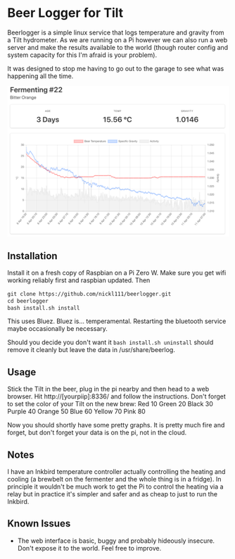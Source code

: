 # Beer Logger for Tilt 

Beerlogger is a simple linux service that logs temperature and gravity from a Tilt hydrometer. As we are running on a Pi however we can also run a web server and make the results available to the world (though router config and system capacity for this I'm afraid is your problem).

It was designed to stop me having to go out to the garage to see what was happening all the time.

![Graph](docs/Screenshot%202020-04-11%20at%2009.04.46.png "Web Interface Graph")

## Installation
Install it on a fresh copy of Raspbian on a Pi Zero W. Make sure you get wifi working reliably first and raspbian updated. Then
```
git clone https://github.com/nickl111/beerlogger.git
cd beerlogger
bash install.sh install
```

This uses Bluez. Bluez is... temperamental. Restarting the bluetooth service maybe occasionally be necessary.

Should you decide you don't want it `bash install.sh uninstall` should remove it cleanly but leave the data in /usr/share/beerlog.

## Usage
Stick the Tilt in the beer, plug in the pi nearby and then head to a web browser. Hit http://[yourpiip]:8336/ and follow the instructions. Don't forget to set the color of your Tilt on the new brew:
 Red	10
 Green	20
 Black	30
 Purple	40
 Orange	50
 Blue	60
 Yellow	70
 Pink	80

Now you should shortly have some pretty graphs. It is pretty much fire and forget, but don't forget your data is on the pi, not in the cloud.


## Notes

I have an Inkbird temperature controller actually controlling the heating and cooling (a brewbelt on the fermenter and the whole thing is in a fridge). In principle it wouldn't be much work to get the Pi to control the heating via a relay but in practice it's simpler and safer and as cheap to just to run the Inkbird.

## Known Issues
- The web interface is basic, buggy and probably hideously insecure. Don't expose it to the world. Feel free to improve.
